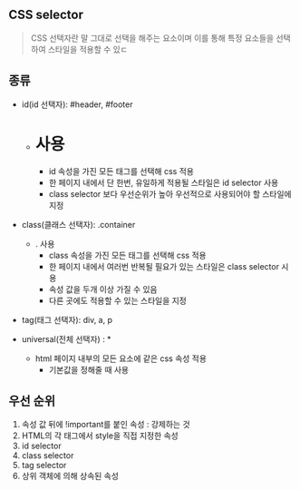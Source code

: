 ## CSS selector

> CSS 선택자란 말 그대로 선택을 해주는 요소이며 이를 통해 특정 요소들을 선택하여 스타일을 적용할 수 있ㄷ

## 종류

- id(id 선택자): #header, #footer
  - # 사용
    - id 속성을 가진 모든 태그를 선택해 css 적용
    - 한 페이지 내에서 단 한번, 유일하게 적용될 스타일은 id selector 사용
    - class selector 보다 우선순위가 높아 우선적으로 사용되어야 할 스타일에 지정
- class(클래스 선택자): .container
  - . 사용
    - class 속성을 가진 모든 태그를 선택해 css 적용
    - 한 페이지 내에서 여러번 반복될 필요가 있는 스타일은 class selector 시용
    - 속성 값을 두개 이상 가질 수 있음
    - 다른 곳에도 적용할 수 있는 스타일을 지정
- tag(태그 선택자): div, a, p

- universal(전체 선택자) : \*
  - html 페이지 내부의 모든 요소에 같은 css 속성 적용
    - 기본값을 정해줄 때 사용

## 우선 순위

1. 속성 값 뒤에 !important를 붙인 속성 : 강제하는 것
2. HTML의 각 태그에서 style을 직접 지정한 속성
3. id selector
4. class selector
5. tag selector
6. 상위 객체에 의해 상속된 속성
